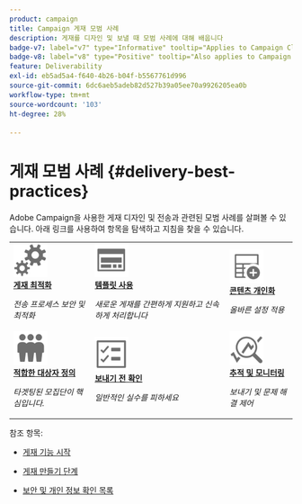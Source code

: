 ```yaml
---
product: campaign
title: Campaign 게재 모범 사례
description: 게재를 디자인 및 보낼 때 모범 사례에 대해 배웁니다
badge-v7: label="v7" type="Informative" tooltip="Applies to Campaign Classic v7"
badge-v8: label="v8" type="Positive" tooltip="Also applies to Campaign v8"
feature: Deliverability
exl-id: eb5ad5a4-f640-4b26-b04f-b5567761d996
source-git-commit: 6dc6aeb5adeb82d527b39a05ee70a9926205ea0b
workflow-type: tm+mt
source-wordcount: '103'
ht-degree: 28%

---
```


# 게재 모범 사례 {#delivery-best-practices}



Adobe Campaign을 사용한 게재 디자인 및 전송과 관련된 모범 사례를 살펴볼 수 있습니다. 아래 링크를 사용하여 항목을 탐색하고 지침을 찾을 수 있습니다.

<table>
<tr>
  <td>
    <a href="optimize-delivery.md">
      <img alt="최적화" src="assets/do-not-localize/optimize.svg" width="60px"/>
    </a>
    <div>
      <a href="optimize-delivery.md">
    <strong>게재 최적화</strong>
    </a>
    </div>
    <p>
    <em>전송 프로세스 보안 및 최적화</em>
    <p>
  </td>
   <td>
    <a href="use-templates.md">
      <img alt="템플릿" src="assets/do-not-localize/design.svg" width="60px"/>
    </a>
    <div>
      <a href="use-templates.md">
    <strong>템플릿 사용</strong>
    </a>
    </div>
    <p>
    <em>새로운 게재를 간편하게 지원하고 신속하게 처리합니다</em>
    <p>
  </td>
  <td>
    <a href="design-and-personalize.md">
      <img alt="디자인" src="assets/do-not-localize/custom.svg" width="60px"/>
    </a>
    <div>
      <a href="design-and-personalize.md">
    <strong>콘텐츠 개인화</strong>
    </a>
    </div>
    <p>
    <em>올바른 설정 적용</em>
    <p>
  </td>
</tr>
<tr>
  <td>
    <a href="define-the-right-audience.md">
      <img alt="타겟" src="assets/do-not-localize/profiles.svg" width="60px"/>
    </a>
    <div>
      <a href="define-the-right-audience.md">
    <strong>적합한 대상자 정의</strong>
    </a>
    </div>
    <p>
    <em>타겟팅된 모집단이 핵심입니다.</em>
    <p>
  </td>
   <td>
    <a href="check-before-sending.md">
      <img alt="확인" src="assets/do-not-localize/start.svg" width="60px"/>
    </a>
    <div>
      <a href="check-before-sending.md">
    <strong>보내기 전 확인</strong>
    </a>
    </div>
    <p>
    <em>일반적인 실수를 피하세요</em>
    <p>
  </td>
  <td>
    <a href="track-and-monitor.md">
      <img alt="최적화" src="assets/do-not-localize/troubleshoot.svg" width="60px"/>
    </a>
    <div>
      <a href="track-and-monitor.md">
    <strong>추적 및 모니터링</strong>
    </a>
    </div>
    <p>
    <em>보내기 및 문제 해결 제어</em>
    <p>
  </td>
</tr>
</table>

참조 항목:

* [게재 기능 시작](about-deliverability.md)

* [게재 만들기 단계](steps-about-delivery-creation-steps.md)

* [보안 및 개인 정보 확인 목록](https://helpx.adobe.com/kr/campaign/kb/acc-security.html)
